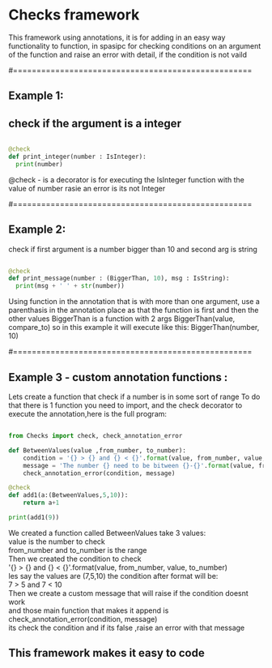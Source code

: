 # Checks framework

This framework using annotations, it is for adding
in an easy way functionality to function,
in spasipc for checking conditions on an argument of
the function and raise an error with detail,
if the condition is not vaild
    
#===================================================

## Example 1:
## check if the argument is a integer
```python

@check
def print_integer(number : IsInteger):
  print(number)
```
@check - is a decorator is for executing
the IsInteger function with the value of number
rasie an error is its not Integer

#===================================================

## Example 2:
check if first argument is a number
bigger than 10
and second arg is string
```python

@check
def print_message(number : (BiggerThan, 10), msg : IsString):
  print(msg + ' ' + str(number))
```
Using function in the annotation that is with more than one
argument, use a parenthasis in the annotation place as
that the function is first and then the other values
BiggerThan is a function with 2 args BiggerThan(value, compare_to)
so in this example it will execute like this: BiggerThan(number, 10)

#===================================================

## Example 3 - custom annotation functions :
Lets create a function that check if a number is in some sort of range
To do that there is 1 function you need to import, and the check
decorator to execute the annotation,here is the full program:

```python

from Checks import check, check_annotation_error

def BetweenValues(value ,from_number, to_number):  
    condition = '{} > {} and {} < {}'.format(value, from_number, value, to_number)  
    message = 'The number {} need to be bitween {}-{}'.format(value, from_number, to_number)  
    check_annotation_error(condition, message)  

@check
def add1(a:(BetweenValues,5,10)):
    return a+1

print(add1(9))
```
We created a function called BetweenValues take 3 values:  
value is the number to check  
from_number and to_number is the range  
Then we created the condition to check  
'{} > {} and {} < {}'.format(value, from_number, value, to_number)  
les say the values are (7,5,10) the condition after format will be:  
7 > 5 and 7 < 10  
Then we create a custom message that will raise if the condition doesnt work  
and those main function that makes it append is check_annotation_error(condition, message)  
its check the condition and if its false ,raise an error with that message  

## This framework makes it easy to code
